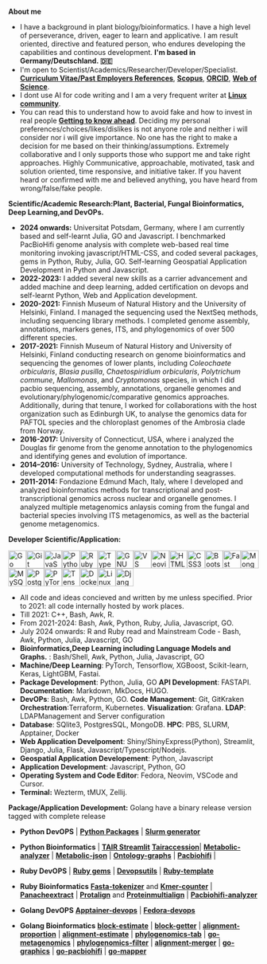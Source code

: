 **About me**

- I have a background in plant biology/bioinformatics. I have a high level of perseverance, driven, eager to learn and applicative. I am result oriented, directive and featured person, who endures developing the capabilities and continous development. **I'm based in Germany/Deutschland. 🇩🇪**
- I'm open to Scientist/Academics/Researcher/Developer/Specialist. [**Curriculum Vitae/Past Employers References**](https://github.com/codecreatede/codecreatede/blob/main/Curriculum_Vitae_Gaurav_Sablok_2024.pdf), [**Scopus**](https://www.scopus.com/authid/detail.uri?authorId=36633064300), [**ORCID**](https://orcid.org/0000-0002-4157-9405), [**Web of Science**](https://www.webofscience.com/wos/author/record/C-5940-2014). 
- I dont use AI for code writing and I am a very frequent writer at [**Linux community**](https://linuxcommunity.io/). 
- You can read this to understand how to avoid fake and how to invest in real people [**Getting to know ahead**](https://drive.google.com/file/d/1pOfBWigcJAuQitLSdpxnD1YZ3hB6ZkU0/view?usp=sharing). Deciding my personal preferences/choices/likes/dislikes is not anyone role and neither i will consider nor i will give importance. No one has the right to make a decision for me based on their thinking/assumptions. Extremely collaborative and I only supports those who support me and take right approaches. Highly Communicative, approachable, motivated, task and solution oriented, time responsive, and initiative taker. If you havent heard or confirmed with me and believed anything, you have heard from wrong/false/fake people.

**Scientific/Academic Research:Plant, Bacterial, Fungal Bioinformatics, Deep Learning,and DevOPs.**
- **2024 onwards:** Universitat Potsdam, Germany, where I am currently based and self-learnt Julia, GO and Javascript. I benchmarked PacBioHifi genome analysis with complete web-based real time monitoring invoking javascript/HTML-CSS, and coded several packages, gems in Python, Ruby, Julia, GO. Self-learning Geospatial Application Development in Python and Javascript.
- **2022-2023:** I added several new skills as a carrier advancement and added machine and deep learning, added certification on devops and self-learnt Python, Web and Application development. 
- **2020-2021:** Finnish Museum of Natural History and the University of Helsinki, Finland. I managed the sequencing used the NextSeq methods, including sequencing library methods. I completed genome assembly, annotations, markers genes, ITS, and phylogenomics of over 500 different species.
- **2017-2021:** Finnish Museum of Natural History and University of Helsinki, Finland conducting research on genome bioinformatics and sequencing the genomes of lower plants, including *Coleochaete orbicularis*, *Blasia pusilla*, *Chaetospiridium orbicularis*, *Polytrichum commune*, *Mallomonas*, and *Cryptomonas* species, in which I did pacbio sequencing, assembly, annotations, organelle genomes and evolutionary/phylogenomic/comparative genomics approaches. Additionally, during that tenure, I worked for collaborations with the host organization such as Edinburgh UK, to analyse the genomics data for PAFTOL species and the chloroplast genomes of the Ambrosia clade from Norway.
- **2016-2017:** University of Connecticut, USA, where i analyzed the Douglas fir genome from the genome annotation to the phylogenomics and identifying genes and evolution of importance.
- **2014–2016:** University of Technology, Sydney, Australia, where I developed computational methods for understanding seagrasses.
- **2011-2014:** Fondazione Edmund Mach, Italy, where I developed and analyzed bioinformatics methods for transcriptional and post-transcriptional genomics across nuclear and organelle genomes. I analyzed multiple metagenomics anlaysis coming from the fungal and bacterial species involving ITS metagenomics, as well as the bacterial genome metagenomics.

**Developer Scientific/Application:** 
<p align="left">
<a href="https://go.dev/doc/" target="_blank" rel="noreferrer"><img src="https://raw.githubusercontent.com/danielcranney/readme-generator/main/public/icons/skills/go-colored.svg" width="36" height="36" alt="Go" /></a><a href="https://git-scm.com/" target="_blank" rel="noreferrer"><img src="https://raw.githubusercontent.com/danielcranney/readme-generator/main/public/icons/skills/git-colored.svg" width="36" height="36" alt="Git" /></a><a href="https://developer.mozilla.org/en-US/docs/Web/JavaScript" target="_blank" rel="noreferrer"><img src="https://raw.githubusercontent.com/danielcranney/readme-generator/main/public/icons/skills/javascript-colored.svg" width="36" height="36" alt="JavaScript" /></a><a href="https://www.python.org/" target="_blank" rel="noreferrer"><img src="https://raw.githubusercontent.com/danielcranney/readme-generator/main/public/icons/skills/python-colored.svg" width="36" height="36" alt="Python" /></a><a href="https://www.ruby-lang.org/en/" target="_blank" rel="noreferrer"><img src="https://raw.githubusercontent.com/danielcranney/readme-generator/main/public/icons/skills/ruby-colored.svg" width="36" height="36" alt="Ruby" /></a><a href="https://www.typescriptlang.org/" target="_blank" rel="noreferrer"><img src="https://raw.githubusercontent.com/danielcranney/readme-generator/main/public/icons/skills/typescript-colored.svg" width="36" height="36" alt="TypeScript" /></a><a href="https://www.gnu.org/software/bash/" target="_blank" rel="noreferrer"><img src="https://raw.githubusercontent.com/danielcranney/readme-generator/main/public/icons/skills/gnubash.svg" width="36" height="36" alt="GNU Bash" /></a><a href="https://code.visualstudio.com/" target="_blank" rel="noreferrer"><img src="https://raw.githubusercontent.com/danielcranney/readme-generator/main/public/icons/skills/visualstudiocode.svg" width="36" height="36" alt="VS Code" /></a><a href="https://neovim.io/" target="_blank" rel="noreferrer"><img src="https://raw.githubusercontent.com/danielcranney/readme-generator/main/public/icons/skills/neovim.svg" width="36" height="36" alt="Neovim" /></a><a href="https://developer.mozilla.org/en-US/docs/Glossary/HTML5" target="_blank" rel="noreferrer"><img src="https://raw.githubusercontent.com/danielcranney/readme-generator/main/public/icons/skills/html5-colored.svg" width="36" height="36" alt="HTML5" /></a><a href="https://www.w3.org/TR/CSS/#css" target="_blank" rel="noreferrer"><img src="https://raw.githubusercontent.com/danielcranney/readme-generator/main/public/icons/skills/css3-colored.svg" width="36" height="36" alt="CSS3" /></a><a href="https://getbootstrap.com/" target="_blank" rel="noreferrer"><img src="https://raw.githubusercontent.com/danielcranney/readme-generator/main/public/icons/skills/bootstrap-colored.svg" width="36" height="36" alt="Bootstrap" /></a><a href="https://fastapi.tiangolo.com/" target="_blank" rel="noreferrer"><img src="https://raw.githubusercontent.com/danielcranney/readme-generator/main/public/icons/skills/fastapi-colored.svg" width="36" height="36" alt="Fast API" /></a><a href="https://www.mongodb.com/" target="_blank" rel="noreferrer"><img src="https://raw.githubusercontent.com/danielcranney/readme-generator/main/public/icons/skills/mongodb-colored.svg" width="36" height="36" alt="MongoDB" /></a><a href="https://www.mysql.com/" target="_blank" rel="noreferrer"><img src="https://raw.githubusercontent.com/danielcranney/readme-generator/main/public/icons/skills/mysql-colored.svg" width="36" height="36" alt="MySQL" /></a><a href="https://www.postgresql.org/" target="_blank" rel="noreferrer"><img src="https://raw.githubusercontent.com/danielcranney/readme-generator/main/public/icons/skills/postgresql-colored.svg" width="36" height="36" alt="PostgreSQL" /></a><a href="https://pytorch.org/" target="_blank" rel="noreferrer"><img src="https://raw.githubusercontent.com/danielcranney/readme-generator/main/public/icons/skills/pytorch-colored.svg" width="36" height="36" alt="PyTorch" /></a><a href="https://www.tensorflow.org/" target="_blank" rel="noreferrer"><img src="https://raw.githubusercontent.com/danielcranney/readme-generator/main/public/icons/skills/tensorflow-colored.svg" width="36" height="36" alt="TensorFlow" /></a><a href="https://www.docker.com/" target="_blank" rel="noreferrer"><img src="https://raw.githubusercontent.com/danielcranney/readme-generator/main/public/icons/skills/docker-colored.svg" width="36" height="36" alt="Docker" /></a><a href="https://www.linux.org" target="_blank" rel="noreferrer"><img src="https://raw.githubusercontent.com/danielcranney/readme-generator/main/public/icons/skills/linux-colored.svg" width="36" height="36" alt="Linux" /></a><a href="https://www.djangoproject.com/" target="_blank" rel="noreferrer"><img src="https://raw.githubusercontent.com/danielcranney/readme-generator/main/public/icons/skills/django-colored.svg" width="36" height="36" alt="Django" /></a>
</p>

- All code and ideas concieved and written by me unless specified. Prior to 2021: all code internally hosted by work places.
- Till 2021: C++, Bash, Awk, R. 
- From 2021-2024: Bash, Awk, Python, Ruby, Julia, Javascript, GO. 
- July 2024 onwards: R and Ruby read and Mainstream Code - Bash, Awk, Python, Julia, Javascript, GO
- **Bioinformatics,Deep Learning including Language Models and Graphs.** : Bash/Shell, Awk, Python, Julia, Javascript, GO 
- **Machine/Deep Learning**: PyTorch, Tensorflow, XGBoost, Scikit-learn, Keras, LightGBM, Fastai. 
- **Package Development**: Python, Julia, GO **API Development**: FASTAPI. **Documentation**: Markdown, MkDocs, HUGO.
- **DevOPs**: Bash, Awk, Python, GO. **Code Management**: Git, GitKraken **Orchestration**:Terraform, Kubernetes. **Visualization**: Grafana. **LDAP**: LDAPManagement and Server configuration
- **Database**: SQlite3, PostgresSQL, MongoDB. **HPC**: PBS, SLURM, Apptainer, Docker 
- **Web Application Develpoment**: Shiny/ShinyExpress(Python), Streamlit, Django, Julia, Flask, Javascript/Typescript/Nodejs.
- **Geospatial Application Developement**: Python, Javascript
- **Application Development**: Javascript, Python, GO
- **Operating System and Code Editor**: Fedora, Neovim, VSCode and Cursor. 
- **Terminal:** Wezterm, tMUX, Zellij.

**Package/Application Development:** Golang have a binary release version tagged with complete release

- **Python DevOPS** | [**Python Packages**](https://pypi.org/user/gauravcodepro/) |  [**Slurm generator**](https://github.com/codecreatede/universitat-potsdam-devops)
- **Python Bioinformatics** | [**TAIR Streamlit**](https://githb.com/arabidopsis-genome-analyzer) [**Tairaccession**](https://github.com/codecreatede/tairaccession)| [**Metabolic-analyzer**](https://github.com/codecreatede/BIGG-metabolic-analyzer-API) | [**Metabolic-json**](https://github.com/codecreatede/metabolic-json) | [**Ontology-graphs**](https://github.com/codecreatede/ontology-graphs) | [**Pacbiohifi**](https://github.com/codecreatede/pacbiohifi-desktop) | 

- **Ruby DevOPS** | [**Ruby gems**](https://rubygems.org/profiles/gauravcodepro) |  [**Devopsutils**](https://github.com/codecreatede/devops-system-profiler) | [**Ruby-template**](https://github.com/codecreatede/ruby-gem-create)
- **Ruby Bioinformatics** [**Fasta-tokenizer**](https://github.com/codecreatede/pacbiohifi-motif-scanner) and [**Kmer-counter**](https://github.com/codecreatede/kmer-count) | [**Panacheextract**](https://rubygems.org/gems/panacheextract) | [**Protalign**](https://github.com/codecreate/proteinalignment-annotation-gem) and [**Proteinmultialign**](https://github.com/codecreatede/protein-multialign-gem) | [**Pacbiohifi-analyzer**](https://github.com/codecreatede/pacbiohifi-analyzer)

- **Golang DevOPS** [**Apptainer-devops**](https://github.com/codecreatede/golang-apptainer-devops) | [**Fedora-devops**](https://github.com/codecreatede/fedora-devops)
- **Golang Bioinformatics** [**block-estimate**](https://github.com/codecreatede/go-alignment-block-estimate) | [**block-getter**](https://github.com/codecreatede/golang-alignment-block-getter) | [**alignment-proportion**](https://github.com/codecreatede/go-alignment-proportion) | [**alignment-estimate**](https://github.com/codecreatede/go-alignment-estimate) | [**phylogenomics-tab**](https://github.com/codecreatede/go-phyloegenomics-tab) | [**go-metagenomics**](https://github.com/codecreatede/go-metagenome-placer) | [**phylogenomics-filter**](https://github.com/codecreatede/goroutines-phylogenomics-filter) | [**alignment-merger**](https://github.com/codecreatede/goroutines-alignment-merger) | [**go-graphics**](https://github.com/codecreatede/go-graphics) | [**go-pacbiohifi**](https://github.com/codecreatede/go-pacbiohifi) | [**go-mapper**](https://github.com/codecreatede/gomapper-diamond) 
 

